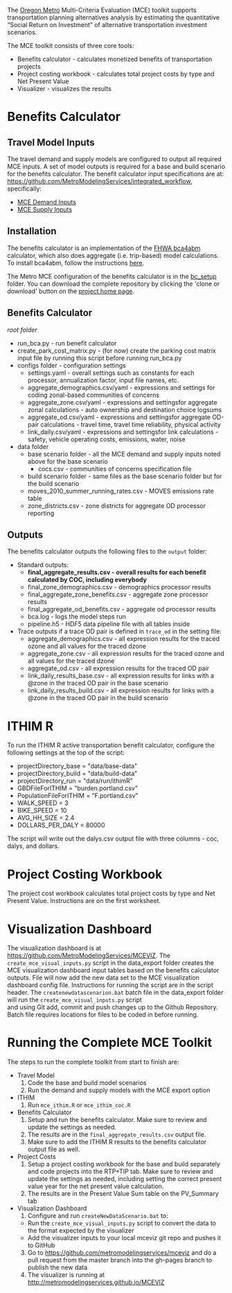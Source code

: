 The [Oregon Metro](http://www.oregonmetro.gov/) Multi-Criteria Evaluation (MCE) toolkit supports transportation planning alternatives analysis by estimating the quantitative “Social Return on Investment” of alternative transportation investment scenarios.

The MCE toolkit consists of three core tools:
  - Benefits calculator - calculates monetized benefits of transportation projects 
  - Project costing workbook - calculates total project costs by type and Net Present Value
  - Visualizer - visualizes the results

# Benefits Calculator

## Travel Model Inputs
The travel demand and supply models are configured to output all required MCE inputs.  A set of model outputs is required for a base and build scenario for the benefits calculator.  The benefit calculator input specifications are at: 
https://github.com/MetroModelingServices/integrated_workflow, specifically:
  - [MCE Demand Inputs](https://github.com/MetroModelingServices/integrated_workflow/blob/master/mce_demand_inputs.md)
  - [MCE Supply Inputs](https://github.com/MetroModelingServices/integrated_workflow/blob/master/mce_supply_inputs.md)

## Installation
The benefits calculator is an implementation of the [FHWA bca4abm](https://github.com/RSGInc/bca4abm) calculator, which also does aggregate (i.e. trip-based) model calculations.  To install bca4abm, follow the instructions [here](http://rsginc.github.io/bca4abm/).

The Metro MCE configuration of the benefits calculator is in the [bc_setup](https://github.com/MetroModelingServices/metro_mce/tree/master/bc_setup) folder.  You can download the complete repository by clicking the 'clone or download' button on the [project home page](https://github.com/MetroModelingServices/metro_mce).

## Benefits Calculator
*root folder*
  - run_bca.py - run benefit calculator
  - create_park_cost_matrix.py - (for now) create the parking cost matrix input file by running this script before running run_bca.py
  - configs folder - configuration settings
      - settings.yaml - overall settings such as constants for each processor, annualization factor, input file names, etc.
      - aggregate_demographics.csv/yaml - expressions and settings for coding zonal-based communities of concerns 
      - aggregate_zone.csv/yaml - expressions and settingsfor aggregate zonal calculations - auto ownership and destination choice logsums
      - aggregate_od.csv/yaml - expressions and settingsfor aggregate OD-pair calculations - travel time, travel time reliability, physical activity
      - link_daily.csv/yaml - expressions and settingsfor link calculations - safety, vehicle operating costs, emissions, water, noise 
  - data folder
    - base scenario folder - all the MCE demand and supply inputs noted above for the base scenario
      - cocs.csv - communities of concerns specification file
    - build scenario folder - same files as the base scenario folder but for the build scenario
    - moves_2010_summer_running_rates.csv - MOVES emissions rate table
    - zone_districts.csv - zone districts for aggregate OD processor reporting

## Outputs 
The benefits calculator outputs the following files to the ```output``` folder:
  - Standard outputs:
    - **final_aggregate_results.csv - overall results for each benefit calculated by COC, including everybody**
    - final_zone_demographics.csv - demographics processor results
    - final_aggregate_zone_benefits.csv - aggregate zone processor results
    - final_aggregate_od_benefits.csv - aggregate od processor results
    - bca.log - logs the model steps run
    - pipeline.h5 - HDF5 data pipeline file with all tables inside
  - Trace outputs if a trace OD pair is defined in ```trace_od``` in the setting file:
    - aggregate_demographics.csv - all expression results for the traced ozone and all values for the traced dzone
    - aggregate_zone.csv - all expression results for the traced ozone and all values for the traced dzone
    - aggregate_od.csv - all expression results for the traced OD pair
    - link_daily_results_base.csv - all expression results for links with a @zone in the traced OD pair in the base scenario
    - link_daily_results_build.csv - all expression results for links with a @zone in the traced OD pair in the build scenario

# ITHIM R
To run the ITHIM R active transportation benefit calculator, configure the following settings at the top of the script:
  - projectDirectory_base = "data/base-data"
  - projectDirectory_build = "data/build-data"
  - projectDirectory_run = "data/run/ithimR"
  - GBDFileForITHIM = "burden.portland.csv"
  - PopulationFileForITHIM = "F.portland.csv"
  - WALK_SPEED = 3
  - BIKE_SPEED = 10
  - AVG_HH_SIZE = 2.4
  - DOLLARS_PER_DALY = 80000

The script will write out the dalys.csv output file with three columns - coc, dalys, and dollars.

# Project Costing Workbook
The project cost workbook calculates total project costs by type and Net Present Value.  Instructions are on the first worksheet.

# Visualization Dashboard 
The visualization dashboard is at https://github.com/MetroModelingServices/MCEVIZ.  The `create_mce_visual_inputs.py` script in the data_export folder creates the MCE visualization dashboard input tables based on the benefits calculator outputs. File will now add the new data set to the MCE visualization dashboard config file. Instructions for running the script are in the script header.  The `createnewdatascenarion.bat` batch file in the data_export folder will run the  `create_mce_visual_inputs.py` script  
and using Git add, commit and push changes  up to the Github Repository. Batch file requires locations for files to be coded in before running. 

# Running the Complete MCE Toolkit
The steps to run the complete toolkit from start to finish are:
  - Travel Model
    1. Code the base and build model scenarios
    2. Run the demand and supply models with the MCE export option
  - ITHIM
    1. Run `mce_ithim.R` or `mce_ithim_coc.R`
  - Benefits Calculator
    1. Setup and run the benefits calculator.  Make sure to review and update the settings as needed.
    2. The results are in the `final_aggregate_results.csv` output file.
    3. Make sure to add the ITHIM R results to the benefits calculator output file as well.
  - Project Costs
    1. Setup a project costing workbook for the base and build separately and code projects into the RTP+TIP tab.  Make sure to review and update the settings as needed, including setting the correct present value year for the net present value calculation.  
    2. The results are in the Present Value Sum table on the PV_Summary tab
  - Visualization Dashboard
    1. Configure and run `createNewDataScenario.bat` to:
      - Run the `create_mce_visual_inputs.py` script to convert the data to the format expected by the visualizer
      - Add the visualizer inputs to your local mceviz git repo and pushes it to GitHub
    3. Go to https://github.com/metromodelingservices/mceviz and do a pull request from the master branch into the gh-pages branch to publish the new data
    4. The visualizer is running at http://metromodelingservices.github.io/MCEVIZ
